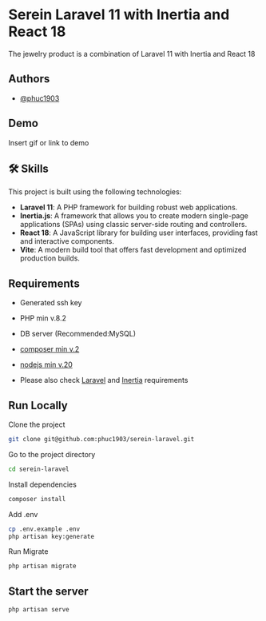
# Serein Laravel 11 with Inertia and React 18

The jewelry product is a combination of Laravel 11 with Inertia and React 18




## Authors

- [@phuc1903](https://github.com/phuc1903)


## Demo

Insert gif or link to demo


## 🛠 Skills
This project is built using the following technologies:

- **Laravel 11**: A PHP framework for building robust web applications.
- **Inertia.js**: A framework that allows you to create modern single-page applications (SPAs) using classic server-side routing and controllers.
- **React 18**: A JavaScript library for building user interfaces, providing fast and interactive components.
- **Vite**: A modern build tool that offers fast development and optimized production builds.

## Requirements
- Generated ssh key

- PHP min v.8.2

- DB server (Recommended:MySQL)

- [composer min v.2](https://getcomposer.org/download/)

- [nodejs min v.20](https://nodejs.org/en/download/prebuilt-installer)

- Please also check [Laravel](https://laravel.com/docs/11.x) and [Inertia](https://inertiajs.com/) requirements


## Run Locally

Clone the project

```bash
git clone git@github.com:phuc1903/serein-laravel.git
```

Go to the project directory

```bash
cd serein-laravel
``` 

Install dependencies

```bash
composer install
```

Add .env

```bash
cp .env.example .env
php artisan key:generate
```

Run Migrate

```bash
php artisan migrate
```

## Start the server

```bash
php artisan serve
```

